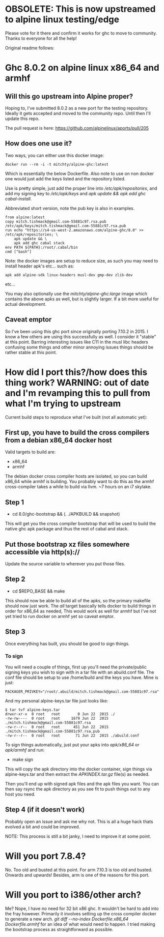 # OBSOLETE: This is now upstreamed to alpine linux testing/edge

Please vote for it there and confirm it works for ghc to move to community. Thanks to everyone for all the help!

Original readme follows:

# Ghc 8.0.2 on alpine linux x86\_64 and armhf

## Will this go upstream into Alpine proper?

Hoping to, I've submitted 8.0.2 as a new port for the testing repository. Ideally it gets accepted and moved to the community repo. Until then I'll update this repo.

The pull request is here:
https://github.com/alpinelinux/aports/pull/205 

## How does one use it?

Two ways, you can either use this docker image:

```
docker run --rm -i -t mitchty/alpine-ghc:latest
```

Which is essentially the below Dockerfile. Also note to use on non docker one would just add the keys listed and the repository listed.

Use is pretty simple, just add the proper line into */etc/apk/repositories*, and add my signing key to */etc/apk/keys* and *apk update && apk add ghc cabal-install*.

Abbreviated short version, note the pub key is also in examples.

```
from alpine:latest
copy mitch.tishmack@gmail.com-55881c97.rsa.pub /etc/apk/keys/mitch.tishmack@gmail.com-55881c97.rsa.pub
run echo "https://s4-us-west-2.amazonaws.com/alpine-ghc/8.0" >> /etc/apk/repositories; \
    apk update && \
    apk add ghc cabal stack
env PATH ${PATH}:/root/.cabal/bin
cmd ["bash"]
```

Note: the docker images are setup to reduce size, as such you may need to install header apk's etc... such as:

```
apk add alpine-sdk linux-headers musl-dev gmp-dev zlib-dev
```

etc...

You may also optionally use the *mitchty/alpine-ghc:large* image which contains the above apks as well, but is slightly larger. If a bit more useful for actual development.
## Caveat emptor

So I've been using this ghc port since originally porting 7.10.2 in 2015. I know a few others are using this successfully as well. I consider it "stable" at this point. Barring interesting issues like C11 in the musl libc headers confusing some things and other minor annoying issues things should be rather stable at this point.

# How did I port this?/how does this thing work? WARNING: out of date and I'm revamping this to pull from what I'm trying to upstream

Current build steps to reproduce what I've built (not all automatic yet):

## First up, you have to build the cross compilers from a debian x86\_64 docker host

Valid targets to build are:
- x86\_64
- armhf

The debian docker cross compiler hosts are isolated, so you can build x86_64 while armhf is building. You probably want to do this as the armhf cross-compiler takes a while to build via llvm. ~7 hours on an i7 skylake.

## Step 1
- cd 8.0/ghc-bootstrap && (. ./APKBUILD && snapshot)

This will get you the cross compiler bootstrap that will be used to build the native ghc apk package and thus the rest of cabal and stack.

## Put those bootstrap xz files somewhere accessible via http(s)://

Update the source variable to wherever you put those files.

## Step 2
- cd $REPO_BASE && make

This should now be able to build all of the apks, so the primary makefile should now just work. The *all* target basically tells docker to build things in order for x86_64 as needed, This would work as well for armhf but I've not yet tried to run docker on armhf yet so caveat emptor.

## Step 3

Once everything has built, you should be good to sign things.

### To sign

You will need a couple of things, first up you'll need the private/public signing keys you wish to sign with in a tar file with an abuild.conf file. The conf file should be setup to use /home/build and the keys you have. Mine is just:

```
PACKAGER_PRIVKEY="/root/.abuild/mitch.tishmack@gmail.com-55881c97.rsa"
```

And my personal alpine-keys.tar file just looks like:
```
$ tar tvf alpine-keys.tar                                                    
drwxr-xr-x  0 root   root        0 Jun 22  2015 ./
-rw-rw----  0 root   root     1679 Jun 22  2015 ./mitch.tishmack@gmail.com-55881c97.rsa
-rw-r--r--  0 root   root      451 Jun 22  2015 ./mitch.tishmack@gmail.com-55881c97.rsa.pub
-rw-r--r--  0 root   root       71 Jun 22  2015 ./abuild.conf
```

To sign things automatically, just put your apks into *apk/x86_64* or *apk/armhf* and run:
- make sign

This will copy the apk directory into the docker container, sign things via alpine-keys.tar and then extract the *APKINDEX.tar.gz* file(s) as needed.

Then you'll end up with signed apk files and the apk files you want. You can then say rsync the apk directory as you see fit to push things out to any host you need.

## Step 4 (if it doesn't work)

Probably open an issue and ask me why not. This is all a huge hack thats evolved a bit and could be improved.

NOTE: This process is still a bit janky, I need to improve it at some point.

# Will you port 7.8.4?

No. Too old and busted at this point. For arm 7.10.3 is too old and busted. Onwards and upwards! Besides, arm is one of the reasons for this port.

# Will you port to i386/other arch?

Me? Nope, I have no need for 32 bit x86 ghc. It wouldn't be hard to add into the fray however. Primarily it involves setting up the cross compiler docker to generate a new arch. *git diff --no-index Dockerfile.x86_64 Dockerfile.armhf* for an idea of what would need to happen. I tried making the bootstrap process as straightforward as possible.
